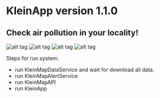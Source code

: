 # KleinApp version 1.1.0
## Check air pollution in your locality!
![alt tag](https://user-images.githubusercontent.com/48025355/94052459-470d3580-fdd9-11ea-8ac0-9a8a45c03f2b.png)
![alt tag](https://user-images.githubusercontent.com/48025355/94052457-45dc0880-fdd9-11ea-9ff7-db286225ad90.png)
![alt tag](https://user-images.githubusercontent.com/48025355/103668113-0fd12780-4f77-11eb-9f1f-7297c44c278b.png)
![alt tag](https://user-images.githubusercontent.com/48025355/103668119-1069be00-4f77-11eb-9317-d62ed4ce31fa.png)

Steps for run system:
- run KleinMapDataService and wait for download all data.
- run KleinMapAlertService
- run KleinMapAPI
- run KleinApp 
